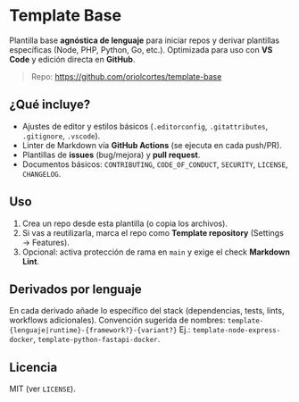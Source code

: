 # Template Base

Plantilla base **agnóstica de lenguaje** para iniciar repos y derivar plantillas específicas (Node, PHP, Python, Go, etc.). Optimizada para uso con **VS Code** y edición directa en **GitHub**.

> Repo: <https://github.com/oriolcortes/template-base>

## ¿Qué incluye?

- Ajustes de editor y estilos básicos (`.editorconfig`, `.gitattributes`, `.gitignore`, `.vscode`).
- Linter de Markdown vía **GitHub Actions** (se ejecuta en cada push/PR).
- Plantillas de **issues** (bug/mejora) y **pull request**.
- Documentos básicos: `CONTRIBUTING`, `CODE_OF_CONDUCT`, `SECURITY`, `LICENSE`, `CHANGELOG`.

## Uso

1. Crea un repo desde esta plantilla (o copia los archivos).
2. Si vas a reutilizarla, marca el repo como **Template repository** (Settings → Features).
3. Opcional: activa protección de rama en `main` y exige el check **Markdown Lint**.

## Derivados por lenguaje

En cada derivado añade lo específico del stack (dependencias, tests, lints, workflows adicionales).
Convención sugerida de nombres: `template-{lenguaje|runtime}-{framework?}-{variant?}`
Ej.: `template-node-express-docker`, `template-python-fastapi-docker`.

## Licencia

MIT (ver `LICENSE`).
